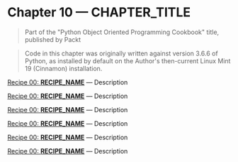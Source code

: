 # Chapter 10 — CHAPTER_TITLE

> Part of the "Python Object Oriented Programming Cookbook" title, 
> published by Packt

> Code in this chapter was originally written against version 3.6.6 of Python, 
> as installed by default on the Author's then-current Linux Mint 19 (Cinnamon) 
> installation. 

[Recipe 00: **RECIPE_NAME**](FILE_NAME) — 
Description

[Recipe 00: **RECIPE_NAME**](FILE_NAME) — 
Description

[Recipe 00: **RECIPE_NAME**](FILE_NAME) — 
Description

[Recipe 00: **RECIPE_NAME**](FILE_NAME) — 
Description

[Recipe 00: **RECIPE_NAME**](FILE_NAME) — 
Description

[Recipe 00: **RECIPE_NAME**](FILE_NAME) — 
Description

